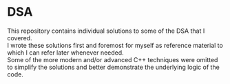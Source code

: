 # DSA
This repository contains individual solutions to some of the DSA that I covered.\
I wrote these solutions first and foremost for myself as reference material to which I can refer later whenever needed.\
Some of the more modern and/or advanced C++ techniques were omitted to simplify the solutions and better demonstrate the underlying logic of the code. 
